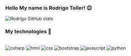 ### Hello My name is Rodrigo Toller! 😊

![ Rodrigo GitHub stats](https://github-readme-stats.vercel.app/api?username=RodrigoToller&show_icons=true&theme=midnight-purple)

### My  technologies 🎲


<div style = "display: inline_block"></br>
    <img align="center" alt="csharp" src="https://img.shields.io/badge/C%23-239120?style=for-the-badge&logo=c-sharp&logoColor=white">
    <img align="center" alt="html" src="https://img.shields.io/badge/HTML5-E34F26?style=for-the-badge&logo=html5&logoColor=white">
     <img align="center" alt="css" src="https://img.shields.io/badge/CSS3-1572B6?style=for-the-badge&logo=css3&logoColor=white">
    <img align="center" alt="bootstrap" src="https://img.shields.io/badge/Bootstrap-563D7C?style=for-the-badge&logo=bootstrap&logoColor=white">
    <img align="center" alt="javascript" src="https://img.shields.io/badge/JavaScript-F7DF1E?style=for-the-badge&logo=javascript&logoColor=black">
     <img align="center" alt="python" src="https://img.shields.io/badge/Python-14354C?style=for-the-badge&logo=python&logoColor=white">
</div>


